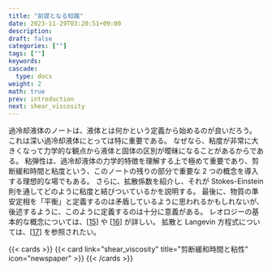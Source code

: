 ```yaml
---
title: "前提となる知識"
date: 2023-11-29T03:20:51+09:00
description:
draft: false
categories: [""]
tags: [""]
keywords:
cascade:
  type: docs
weight: 2
math: true
prev: introduction
next: shear_viscosity
---
```


過冷却液体のノートは、液体とは何かという定義から始めるのが良いだろう。
これは深い過冷却液体にとっては特に重要である。
なぜなら、粘度が非常に大きくなって力学的な観点から液体と固体の区別が曖昧になることがあるからである。
粘弾性は、過冷却液体の力学的特徴を理解する上で極めて重要であり、剪断緩和時間と粘度という、このノートの残りの部分で重要な 2 つの概念を導入する理想的な場でもある。
さらに、拡散係数を紹介し、それが Stokes-Einstein 則を通してどのように粘度と結びついているかを説明する。
最後に、物質の準安定相を「平衡」と定義するのは矛盾しているように思われるかもしれないが、後述するように、このように定義するのは十分に意義がある。
レオロジーの基本的な概念については、\[[15](https://ar5iv.labs.arxiv.org/html/0903.4264#bib.bib15)\] や \[[16](https://ar5iv.labs.arxiv.org/html/0903.4264#bib.bib16)\] が詳しい。
拡散と Langevin 方程式については、\[[17](https://ar5iv.labs.arxiv.org/html/0903.4264#bib.bib17)\] を参照されたい。

{{< cards >}}
{{< card link="shear_viscosity" title="剪断緩和時間と粘性" icon="newspaper" >}}
{{< /cards >}}
